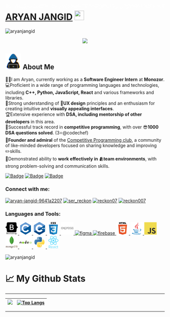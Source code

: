 <!-- [![GitHub Follow](https://img.shields.io/github/followers/aryanjangid?style=social&logo=github)](https://github.com/aryanjangid) -->

# ![](<https://github.com/Akash-Salvi/Akash-Salvi/blob/master/Hello(1).gif>)[ARYAN JANGID](https://github.com/aryanjangid) <img src="./img/wave.gif" width="30px" height="30px" />

<p align="left"> <img src="https://komarev.com/ghpvc/?username=aryanjangid&label=Profile%20views&color=0e75b6&style=flat" alt="aryanjangid" /> </p>

<p align="center">
  <a href="https://github.com/aryanjangid/readme-typing-svg"><img src="https://readme-typing-svg.herokuapp.com?font=Time+New+Roman&color=cyan&size=25&center=true&vCenter=true&width=600&height=100&lines=Full-Stack+Developer;AI+and+Data+Science+Student;DSA+Mentor;Competitive+Programmer"></a>
</p>

## <picture><img src = "https://github.com/0xAbdulKhalid/0xAbdulKhalid/raw/main/assets/mdImages/about_me.gif" width = 50px></picture> About Me
👨‍🎓I am Aryan, currently working as a **Software Engineer Intern** at **Monozor**.<br />
💻Proficient in a wide range of programming languages and technologies, including **C++, Python, JavaScript, React** and various frameworks and libraries.<br />
🧠Strong understanding of 📱**UX design** principles and an enthusiasm for creating intuitive and **visually appealing interfaces**.<br />
🏆Extensive experience with **DSA, including mentorship of other developers** in this area.<br />
🥇Successful track record in **competitive programming**, with over 😎**1000 DSA questions solved**. (3⭐️@codechef)<br />
🤩**Founder and admiral** of the <a href="https://github.com/CPMC-DYPCOE">Competitive Programming club</a>, a community of like-minded developers focused on sharing knowledge and improving ✏️skills.<br />
🙌Demonstrated ability to **work effectively in 🫂team environments**, with strong problem-solving and communication skills.<br />

[![Badge](https://cp-logo.vercel.app/codechef/kothariji)](https://www.codechef.com/users/ser_reckon)
[![Badge](https://cp-logo.vercel.app/codeforces/kothariji)](https://codeforces.com/profile/Reckon07)
[![Badge](https://cp-logo.vercel.app/leetcode/kothariji)](https://leetcode.com/Reckon007)


<!-- - 📄 Know about my experiences [https://drive.google.com/file/d/15jj-EqxOQnPUg6T_vxyRFjc3UbO37Qpc/view?usp=sharing](https://drive.google.com/file/d/15jj-EqxOQnPUg6T_vxyRFjc3UbO37Qpc/view?usp=sharing) -->

<h3 align="left">Connect with me:</h3>
<p align="left">
<a href="https://linkedin.com/in/aryan-jangid-9641a2207" target="blank"><img align="center" src="https://raw.githubusercontent.com/rahuldkjain/github-profile-readme-generator/master/src/images/icons/Social/linked-in-alt.svg" alt="aryan-jangid-9641a2207" height="30" width="40" /></a>
<a href="https://www.codechef.com/users/ser_reckon" target="blank"><img align="center" src="https://cdn.jsdelivr.net/npm/simple-icons@3.1.0/icons/codechef.svg" alt="ser_reckon" height="30" width="40" /></a>
<a href="https://codeforces.com/profile/reckon07" target="blank"><img align="center" src="https://raw.githubusercontent.com/rahuldkjain/github-profile-readme-generator/master/src/images/icons/Social/codeforces.svg" alt="reckon07" height="30" width="40" /></a>
<a href="https://www.leetcode.com/reckon007" target="blank"><img align="center" src="https://raw.githubusercontent.com/rahuldkjain/github-profile-readme-generator/master/src/images/icons/Social/leet-code.svg" alt="reckon007" height="30" width="40" /></a>
</p>

<h3 align="left">Languages and Tools:</h3>
<p align="left"> <a href="https://getbootstrap.com" target="_blank" rel="noreferrer"> <img src="https://raw.githubusercontent.com/devicons/devicon/master/icons/bootstrap/bootstrap-plain-wordmark.svg" alt="bootstrap" width="40" height="40"/> </a> <a href="https://www.cprogramming.com/" target="_blank" rel="noreferrer"> <img src="https://raw.githubusercontent.com/devicons/devicon/master/icons/c/c-original.svg" alt="c" width="40" height="40"/> </a> <a href="https://www.w3schools.com/cpp/" target="_blank" rel="noreferrer"> <img src="https://raw.githubusercontent.com/devicons/devicon/master/icons/cplusplus/cplusplus-original.svg" alt="cplusplus" width="40" height="40"/> </a> <a href="https://www.w3schools.com/css/" target="_blank" rel="noreferrer"> <img src="https://raw.githubusercontent.com/devicons/devicon/master/icons/css3/css3-original-wordmark.svg" alt="css3" width="40" height="40"/> </a> <a href="https://expressjs.com" target="_blank" rel="noreferrer"> <img src="https://raw.githubusercontent.com/devicons/devicon/master/icons/express/express-original-wordmark.svg" alt="express" width="40" height="40"/> </a> <a href="https://www.figma.com/" target="_blank" rel="noreferrer"> <img src="https://www.vectorlogo.zone/logos/figma/figma-icon.svg" alt="figma" width="40" height="40"/> </a> <a href="https://firebase.google.com/" target="_blank" rel="noreferrer"> <img src="https://www.vectorlogo.zone/logos/firebase/firebase-icon.svg" alt="firebase" width="40" height="40"/> </a> <a href="https://www.w3.org/html/" target="_blank" rel="noreferrer"> <img src="https://raw.githubusercontent.com/devicons/devicon/master/icons/html5/html5-original-wordmark.svg" alt="html5" width="40" height="40"/> </a> <a href="https://www.java.com" target="_blank" rel="noreferrer"> <img src="https://raw.githubusercontent.com/devicons/devicon/master/icons/java/java-original.svg" alt="java" width="40" height="40"/> </a> <a href="https://developer.mozilla.org/en-US/docs/Web/JavaScript" target="_blank" rel="noreferrer"> <img src="https://raw.githubusercontent.com/devicons/devicon/master/icons/javascript/javascript-original.svg" alt="javascript" width="40" height="40"/> </a> <a href="https://www.mongodb.com/" target="_blank" rel="noreferrer"> <img src="https://raw.githubusercontent.com/devicons/devicon/master/icons/mongodb/mongodb-original-wordmark.svg" alt="mongodb" width="40" height="40"/> </a> <a href="https://nodejs.org" target="_blank" rel="noreferrer"> <img src="https://raw.githubusercontent.com/devicons/devicon/master/icons/nodejs/nodejs-original-wordmark.svg" alt="nodejs" width="40" height="40"/> </a> <a href="https://www.python.org" target="_blank" rel="noreferrer"> <img src="https://raw.githubusercontent.com/devicons/devicon/master/icons/python/python-original.svg" alt="python" width="40" height="40"/> </a> <a href="https://reactjs.org/" target="_blank" rel="noreferrer"> <img src="https://raw.githubusercontent.com/devicons/devicon/master/icons/react/react-original-wordmark.svg" alt="react" width="40" height="40"/> </a> </p>

<p><img align="center" src="https://github-readme-streak-stats.herokuapp.com/?user=aryanjangid&" alt="aryanjangid" /></p>


# 📈 My Github Stats
---
|<img height="180em" src="https://github-readme-stats.vercel.app/api?username=aryanjangid&show_icons=true&hide_border=true&&count_private=true&include_all_commits=true" >|[![Top Langs](https://github-readme-stats.vercel.app/api/top-langs/?username=aryanjangid&layout=compact&theme=midnight-purple)](https://github.com/Grumppie)
|--|--|
---

